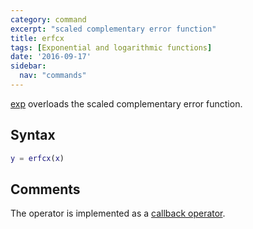 ```yaml
---
category: command
excerpt: "scaled complementary error function"
title: erfcx
tags: [Exponential and logarithmic functions]
date: '2016-09-17'
sidebar:
  nav: "commands"
---
```


[exp](/command/erfcx) overloads the scaled complementary error function.

## Syntax

````matlab
y = erfcx(x)
````

## Comments

The operator is implemented as a  [callback operator](/tutorial/nonlinearoperatorscallback).
